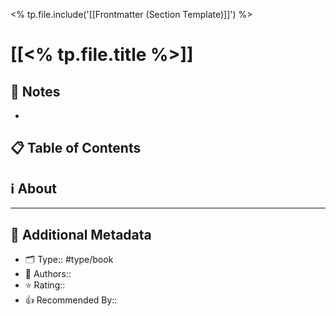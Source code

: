 <% tp.file.include('[[Frontmatter (Section Template)]]') %>

# [[<% tp.file.title %>]]

## 📝 Notes

- 

## 📋 Table of Contents



## ℹ️ About



---

## 📇 Additional Metadata

- 🗂 Type:: #type/book
- 👤 Authors::
- ⭐ Rating::
- 👍 Recommended By::
